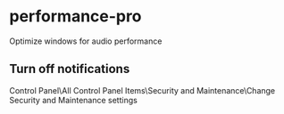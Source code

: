 # performance-pro
Optimize windows for audio performance

## Turn off notifications
Control Panel\All Control Panel Items\Security and Maintenance\Change Security and Maintenance settings
